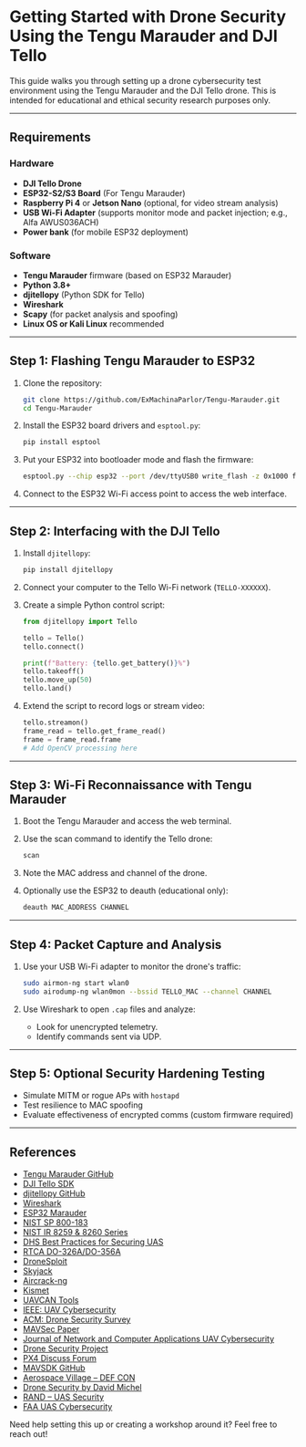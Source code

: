 # Getting Started with Drone Security Using the Tengu Marauder and DJI Tello

This guide walks you through setting up a drone cybersecurity test environment using the Tengu Marauder and the DJI Tello drone. This is intended for educational and ethical security research purposes only.

---

## Requirements

### Hardware

* **DJI Tello Drone**
* **ESP32-S2/S3 Board** (For Tengu Marauder)
* **Raspberry Pi 4** or **Jetson Nano** (optional, for video stream analysis)
* **USB Wi-Fi Adapter** (supports monitor mode and packet injection; e.g., Alfa AWUS036ACH)
* **Power bank** (for mobile ESP32 deployment)

### Software

* **Tengu Marauder** firmware (based on ESP32 Marauder)
* **Python 3.8+**
* **djitellopy** (Python SDK for Tello)
* **Wireshark**
* **Scapy** (for packet analysis and spoofing)
* **Linux OS or Kali Linux** recommended

---

## Step 1: Flashing Tengu Marauder to ESP32

1. Clone the repository:

   ```bash
   git clone https://github.com/ExMachinaParlor/Tengu-Marauder.git
   cd Tengu-Marauder
   ```

2. Install the ESP32 board drivers and `esptool.py`:

   ```bash
   pip install esptool
   ```

3. Put your ESP32 into bootloader mode and flash the firmware:

   ```bash
   esptool.py --chip esp32 --port /dev/ttyUSB0 write_flash -z 0x1000 firmware.bin
   ```

4. Connect to the ESP32 Wi-Fi access point to access the web interface.

---

## Step 2: Interfacing with the DJI Tello

1. Install `djitellopy`:

   ```bash
   pip install djitellopy
   ```

2. Connect your computer to the Tello Wi-Fi network (`TELLO-XXXXXX`).

3. Create a simple Python control script:

   ```python
   from djitellopy import Tello

   tello = Tello()
   tello.connect()

   print(f"Battery: {tello.get_battery()}%")
   tello.takeoff()
   tello.move_up(50)
   tello.land()
   ```

4. Extend the script to record logs or stream video:

   ```python
   tello.streamon()
   frame_read = tello.get_frame_read()
   frame = frame_read.frame
   # Add OpenCV processing here
   ```

---

## Step 3: Wi-Fi Reconnaissance with Tengu Marauder

1. Boot the Tengu Marauder and access the web terminal.
2. Use the scan command to identify the Tello drone:

   ```bash
   scan
   ```
3. Note the MAC address and channel of the drone.
4. Optionally use the ESP32 to deauth (educational only):

   ```bash
   deauth MAC_ADDRESS CHANNEL
   ```

---

## Step 4: Packet Capture and Analysis

1. Use your USB Wi-Fi adapter to monitor the drone's traffic:

   ```bash
   sudo airmon-ng start wlan0
   sudo airodump-ng wlan0mon --bssid TELLO_MAC --channel CHANNEL
   ```
2. Use Wireshark to open `.cap` files and analyze:

   * Look for unencrypted telemetry.
   * Identify commands sent via UDP.

---

## Step 5: Optional Security Hardening Testing

* Simulate MITM or rogue APs with `hostapd`
* Test resilience to MAC spoofing
* Evaluate effectiveness of encrypted comms (custom firmware required)

---

## References

* [Tengu Marauder GitHub](https://github.com/ExMachinaParlor/Tengu-Marauder)
* [DJI Tello SDK](https://dl-cdn.ryzerobotics.com/downloads/Tello/20210114/Tello_SDK_2.0_User_Guide.pdf)
* [djitellopy GitHub](https://github.com/damiafuentes/DJITelloPy)
* [Wireshark](https://www.wireshark.org/)
* [ESP32 Marauder](https://github.com/justcallmekoko/ESP32Marauder)
* [NIST SP 800-183](https://csrc.nist.gov/publications/detail/sp/800-183/final)
* [NIST IR 8259 & 8260 Series](https://www.nist.gov/publications)
* [DHS Best Practices for Securing UAS](https://www.cisa.gov/sites/default/files/publications/securing_unmanned_aircraft_systems.pdf)
* [RTCA DO-326A/DO-356A](https://www.rtca.org/standards-committees/)
* [DroneSploit](https://github.com/EntySec/DroneSploit)
* [Skyjack](https://github.com/samyk/skyjack)
* [Aircrack-ng](https://www.aircrack-ng.org/)
* [Kismet](https://www.kismetwireless.net/)
* [UAVCAN Tools](https://github.com/UAVCAN)
* [IEEE: UAV Cybersecurity](https://ieeexplore.ieee.org/document/8711226)
* [ACM: Drone Security Survey](https://dl.acm.org/doi/10.1145/3386364)
* [MAVSec Paper](https://www.ndss-symposium.org/ndss-paper/mavsec-securing-mavlink-communication-via-lightweight-cryptography/)
* [Journal of Network and Computer Applications UAV Cybersecurity](https://www.sciencedirect.com/science/article/pii/S1084804520302733)
* [Drone Security Project](https://drone-security.org/)
* [PX4 Discuss Forum](https://discuss.px4.io/)
* [MAVSDK GitHub](https://github.com/mavlink/MAVSDK)
* [Aerospace Village – DEF CON](https://aerospacevillage.org/)
* [Drone Security by David Michel](https://www.routledge.com/Drone-Security-Safeguarding-UAVs-from-Cyberattack/Michel/p/book/9780367334031)
* [RAND – UAS Security](https://www.rand.org/topics/unmanned-aerial-vehicles.html)
* [FAA UAS Cybersecurity](https://www.faa.gov/uas)

Need help setting this up or creating a workshop around it? Feel free to reach out!
